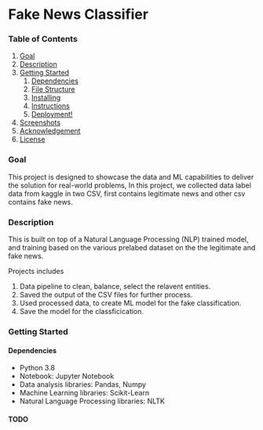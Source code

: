 # Fake News Classifier

### Table of Contents
1. [Goal](#goal)
2. [Description](#description)
3. [Getting Started](#getting_started)
	1. [Dependencies](#dependencies)
	2. [File Structure](#file_structure)
	3. [Installing](#installation)
	4. [Instructions](#instructions)
	5. [Deployment!](#production)
4. [Screenshots](#screenshots)
4. [Acknowledgement](#acknowledgement)
5. [License](#license)

<a name="goal"></a>
### Goal
This project is designed to showcase the data and ML capabilities to deliver the solution for real-world problems, In this project, we collected data label data from kaggle in two CSV, first contains legitimate news and other csv contains fake news. 

<a name="description"></a>
### Description
This is built on top of a Natural Language Processing (NLP) trained model, and training based on the various prelabed dataset on the the legitimate and fake news.

Projects includes 
1. Data pipeline to clean, balance, select the relavent entities.
2. Saved the output of the CSV files for further process.
3. Used processed data, to create ML model for the fake classification.
4. Save the model for the classficication.

<a name="getting_started"></a>
### Getting Started

<a name="dependencies"></a>
#### Dependencies
* Python 3.8
* Notebook: Jupyter Notebook
* Data analysis libraries: Pandas, Numpy
* Machine Learning libraries: Scikit-Learn
* Natural Language Processing libraries: NLTK

#### TODO
